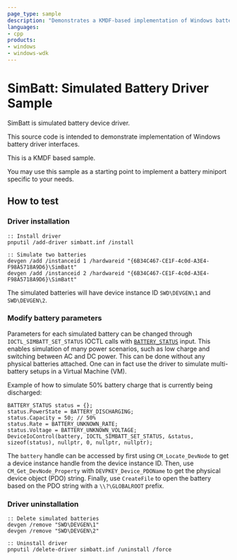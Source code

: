 ```yaml
---
page_type: sample
description: "Demonstrates a KMDF-based implementation of Windows battery driver interfaces."
languages:
- cpp
products:
- windows
- windows-wdk
---
```


# SimBatt: Simulated Battery Driver Sample

SimBatt is simulated battery device driver.

This source code is intended to demonstrate implementation of Windows battery driver interfaces.

This is a KMDF based sample.

You may use this sample as a starting point to implement a battery miniport specific to your needs.


## How to test

### Driver installation
```
:: Install driver
pnputil /add-driver simbatt.inf /install

:: Simulate two batteries
devgen /add /instanceid 1 /hardwareid "{6B34C467-CE1F-4c0d-A3E4-F98A5718A9D6}\SimBatt"
devgen /add /instanceid 2 /hardwareid "{6B34C467-CE1F-4c0d-A3E4-F98A5718A9D6}\SimBatt"
```

The simulated batteries will have device instance ID `SWD\DEVGEN\1` and `SWD\DEVGEN\2`.

### Modify battery parameters
Parameters for each simulated battery can be changed through `IOCTL_SIMBATT_SET_STATUS` IOCTL calls with [`BATTERY_STATUS`](https://learn.microsoft.com/en-us/windows/win32/power/battery-status-str) input. This enables simulation of many power scenarios, such as low charge and switching between AC and DC power. This can be done without any physical batteries attached. One can in fact use the driver to simulate multi-battery setups in a Virtual Machine (VM).

Example of how to simulate 50% battery charge that is currently being discharged:
```
BATTERY_STATUS status = {};
status.PowerState = BATTERY_DISCHARGING;
status.Capacity = 50; // 50%
status.Rate = BATTERY_UNKNOWN_RATE;
status.Voltage = BATTERY_UNKNOWN_VOLTAGE;
DeviceIoControl(battery, IOCTL_SIMBATT_SET_STATUS, &status, sizeof(status), nullptr, 0, nullptr, nullptr);
```

The `battery` handle can be accessed by first using `CM_Locate_DevNode` to get a device instance handle from the device instance ID. Then, use `CM_Get_DevNode_Property` with `DEVPKEY_Device_PDOName` to get the physical device object (PDO) string. Finally, use `CreateFile` to open the battery based on the PDO string with a `\\?\GLOBALROOT` prefix.

### Driver uninstallation
```
:: Delete simulated batteries
devgen /remove "SWD\DEVGEN\1"
devgen /remove "SWD\DEVGEN\2"

:: Uninstall driver
pnputil /delete-driver simbatt.inf /uninstall /force
```
